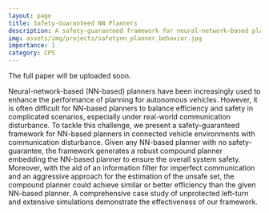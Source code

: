 ```yaml
---
layout: page
title: Safety-Guaranteed NN Planners
description: A safety-guaranteed framework for neural-network-based planners in connected vehicles under communication disturbance. The preliminary result will be published in DATE 2023.
img: assets/img/projects/safetynn_planner_behavior.jpg
importance: 1
category: CPS
---
```


The full paper will be uploaded soon.

Neural-network-based (NN-based) planners have been increasingly used to enhance the performance of planning for autonomous vehicles. However, it is often difficult for NN-based planners to balance efficiency and safety in complicated scenarios, especially under real-world communication disturbance. To tackle this challenge, we present a safety-guaranteed framework for NN-based planners in connected vehicle environments with communication disturbance. Given any NN-based planner with no safety-guarantee, the framework generates a robust compound planner embedding the NN-based planner to ensure the overall system safety. Moreover, with the aid of an information filter for imperfect communication and an aggressive approach for the estimation of the unsafe set, the compound planner could achieve similar or better efficiency than the given NN-based planner. A comprehensive case study of unprotected left-turn and extensive simulations demonstrate the effectiveness of our framework.
